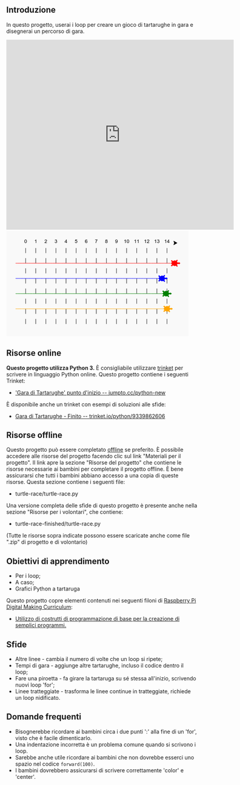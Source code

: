 ## Introduzione

In questo progetto, userai i loop per creare un gioco di tartarughe in gara e disegnerai un percorso di gara.  

<div class="trinket">
  <iframe src="https://trinket.io/embed/python/9339862606?outputOnly=true&start=result" width="600" height="500" frameborder="0" marginwidth="0" marginheight="0" allowfullscreen>
  </iframe>
  <img src="images/race-finished.png">
</div>

## Risorse online

__Questo progetto utilizza Python 3.__ È consigliabile utilizzare [trinket](https://trinket.io/) per scrivere in linguaggio Python online. Questo progetto contiene i seguenti Trinket:

+ ['Gara di Tartarughe' punto d'inizio -- jumpto.cc/python-new](http://jumpto.cc/python-new)

È disponibile anche un trinket con esempi di soluzioni alle sfide:

+ [Gara di Tartarughe - Finito -- trinket.io/python/9339862606](https://trinket.io/python/9339862606)

## Risorse offline
Questo progetto può essere completato [offline](https://www.codeclubprojects.org/en-GB/resources/python-working-offline/) se preferito. È possibile accedere alle risorse del progetto facendo clic sul link "Materiali per il progetto". Il link apre la sezione "Risorse del progetto" che contiene le risorse necessarie ai bambini per completare il progetto offline. È bene assicurarsi che tutti i bambini abbiano accesso a una copia di queste risorse. Questa sezione contiene i seguenti file:

+ turtle-race/turtle-race.py

Una versione completa delle sfide di questo progetto è presente anche nella sezione "Risorse per i volontari", che contiene:

+ turtle-race-finished/turtle-race.py

(Tutte le risorse sopra indicate possono essere scaricate anche come file ".zip" di progetto e di volontario)

## Obiettivi di apprendimento
+ Per i loop;
+ A caso;
+ Grafici Python a tartaruga

Questo progetto copre elementi contenuti nei seguenti filoni di [Raspberry Pi Digital Making Curriculum](http://rpf.io/curriculum):

+ [Utilizzo di costrutti di programmazione di base per la creazione di semplici programmi.](https://www.raspberrypi.org/curriculum/programming/creator)

## Sfide
+ Altre linee - cambia il numero di volte che un loop si ripete;
+ Tempi di gara - aggiunge altre tartarughe, incluso il codice dentro il loop;
+ Fare una piroetta - fa girare la tartaruga su sé stessa all'inizio, scrivendo nuovi loop 'for';
+ Linee tratteggiate - trasforma le linee continue in tratteggiate, richiede un loop nidificato.

## Domande frequenti
+ Bisognerebbe ricordare ai bambini circa i due punti ':' alla fine di un 'for', visto che è facile dimenticarlo. 
+ Una indentazione incorretta è un problema comune quando si scrivono i loop.
+ Sarebbe anche utile ricordare ai bambini che non dovrebbe esserci uno spazio nel codice `forward(100)`.
+ I bambini dovrebbero assicurarsi di scrivere correttamente 'color' e 'center'.

